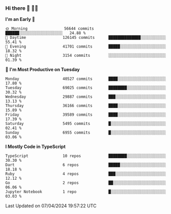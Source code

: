 ### Hi there 👋 🧑‍💻



<!--START_SECTION:waka-->
**I'm an Early 🐤** 

```text
🌞 Morning                56644 commits       ██████░░░░░░░░░░░░░░░░░░░   24.88 % 
🌆 Daytime                126145 commits      ██████████████░░░░░░░░░░░   55.41 % 
🌃 Evening                41701 commits       █████░░░░░░░░░░░░░░░░░░░░   18.32 % 
🌙 Night                  3154 commits        ░░░░░░░░░░░░░░░░░░░░░░░░░   01.39 % 
```
📅 **I'm Most Productive on Tuesday** 

```text
Monday                   40527 commits       ████░░░░░░░░░░░░░░░░░░░░░   17.80 % 
Tuesday                  69025 commits       ████████░░░░░░░░░░░░░░░░░   30.32 % 
Wednesday                29887 commits       ███░░░░░░░░░░░░░░░░░░░░░░   13.13 % 
Thursday                 36166 commits       ████░░░░░░░░░░░░░░░░░░░░░   15.89 % 
Friday                   39589 commits       ████░░░░░░░░░░░░░░░░░░░░░   17.39 % 
Saturday                 5495 commits        █░░░░░░░░░░░░░░░░░░░░░░░░   02.41 % 
Sunday                   6955 commits        █░░░░░░░░░░░░░░░░░░░░░░░░   03.06 % 
```


**I Mostly Code in TypeScript** 

```text
TypeScript               10 repos            ████████░░░░░░░░░░░░░░░░░   30.30 % 
Dart                     6 repos             █████░░░░░░░░░░░░░░░░░░░░   18.18 % 
Ruby                     4 repos             ███░░░░░░░░░░░░░░░░░░░░░░   12.12 % 
Go                       2 repos             ██░░░░░░░░░░░░░░░░░░░░░░░   06.06 % 
Jupyter Notebook         1 repo              █░░░░░░░░░░░░░░░░░░░░░░░░   03.03 % 
```




 Last Updated on 07/04/2024 19:57:22 UTC
<!--END_SECTION:waka-->


